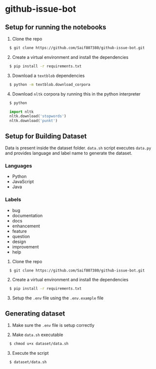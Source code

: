 # github-issue-bot

## Setup for running the notebooks

1. Clone the repo
```bash
  $ git clone https://github.com/Saif807380/github-issue-bot.git
```

2. Create a virtual environment and install the dependencies
```bash
  $ pip install -r requirements.txt
```

3. Download a `textblob` dependencies
```bash
  $ python -m textblob.download_corpora
```

4. Download `nltk` corpora by running this in the python interpreter
```bash
  $ python
```
```python
  import nltk
  nltk.download('stopwords')
  nltk.download('punkt')
```

## Setup for Building Dataset

Data is present inside the dataset folder. `data.sh` script executes `data.py`
and provides language and label name to generate the dataset.

### Languages

- Python
- JavaScript
- Java

### Labels

- bug
- documentation
- docs
- enhancement
- feature
- question
- design
- improvement
- help

1. Clone the repo
```bash
  $ git clone https://github.com/Saif807380/github-issue-bot.git
```

2. Create a virtual environment and install the dependencies
```bash
  $ pip install -r requirements.txt
```

3. Setup the `.env` file using the `.env.example` file

## Generating dataset

1. Make sure the `.env` file is setup correctly

2. Make `data.sh` executable
```bash
  $ chmod u+x dataset/data.sh
```

3. Execute the script
```bash
  $ dataset/data.sh
```
